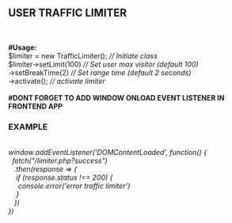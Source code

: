 <h2>USER TRAFFIC LIMITER</h2><br>

<b>#Usage:</b> <br>
$limiter = new TrafficLimiter(); <em>// Initiate class</em> <br>
$limiter->setLimit(100) <em>// Set user max visitor (default 100)</em> <br>
        ->setBreakTime(2) <em>// Set range time (default 2 seconds)</em> <br>
        ->activate(); <em>// activate limiter</em> <br> 
<br>
<b>#DONT FORGET TO ADD WINDOW ONLOAD EVENT LISTENER IN FRONTEND APP</b><br>
<h3>EXAMPLE</h3> <br>
<em>window.addEventListener('DOMContentLoaded', function() {<br>
            &nbsp;&nbsp;fetch("/limiter.php?success")<br>
                &nbsp;&nbsp;&nbsp;.then(response => {<br>
                    &nbsp;&nbsp;&nbsp;&nbsp;if (response.status !== 200) {<br>
                        &nbsp;&nbsp;&nbsp;&nbsp;&nbsp;console.error('error traffic limiter')<br>
                    &nbsp;&nbsp;&nbsp;&nbsp;}<br>
                &nbsp;&nbsp;&nbsp;})<br>
        })<br>
</em>